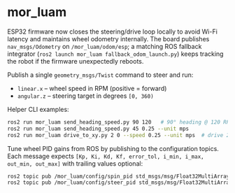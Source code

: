 # mor_luam

ESP32 firmware now closes the steering/drive loop locally to avoid Wi-Fi
latency and maintains wheel odometry internally. The board publishes
`nav_msgs/Odometry` on `/mor_luam/odom/esp`; a matching ROS fallback integrator
(`ros2 launch mor_luam fallback_odom_launch.py`) keeps tracking the robot if the
firmware unexpectedly reboots.

Publish a single `geometry_msgs/Twist` command to steer and run:

- `linear.x` – wheel speed in RPM (positive = forward)
- `angular.z` – steering target in degrees `[0, 360)`

Helper CLI examples:

```bash
ros2 run mor_luam send_heading_speed.py 90 120   # 90° heading @ 120 RPM
ros2 run mor_luam send_heading_speed.py 45 0.25 --unit mps
ros2 run mor_luam drive_to_xy.py 2 0 --speed 0.25 --unit mps  # drive 20 m forward at 1 m/s
```

Tune wheel PID gains from ROS by publishing to the configuration topics. Each
message expects `[Kp, Ki, Kd, Kf, error_tol, i_min, i_max, out_min, out_max]`
with trailing values optional:

```bash
ros2 topic pub /mor_luam/config/spin_pid std_msgs/msg/Float32MultiArray '{data: [4.0, 0.3, 0.02, 2.0, 1.5]}'
ros2 topic pub /mor_luam/config/steer_pid std_msgs/msg/Float32MultiArray '{data: [1.5, 0.2, 0.0, 0.0, 4.0, -1200, 1200]}'
```

